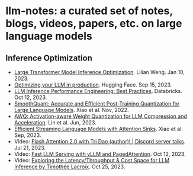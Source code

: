 # llm-notes: a curated set of notes, blogs, videos, papers, etc. on large language models

## Inference Optimization
- [Large Transformer Model Inference Optimization](https://lilianweng.github.io/posts/2023-01-10-inference-optimization/). Lilian Weng. Jan 10, 2023.
- [Optimizing your LLM in production](https://huggingface.co/blog/optimize-llm). Hugging Face. Sep 15, 2023.
- [LLM Inference Performance Engineering: Best Practices](https://www.databricks.com/blog/llm-inference-performance-engineering-best-practices). Databricks. Oct 12, 2023.
- [SmoothQuant: Accurate and Efficient Post-Training Quantization for Large Language Models](https://hanlab.mit.edu/projects/smoothquant). Xiao et al. Nov, 2022.
- [AWQ: Activation-aware Weight Quantization for LLM Compression and Acceleration](https://hanlab.mit.edu/projects/awq). Lin et al. Jun, 2023.
- [Efficient Streaming Language Models with Attention Sinks](https://hanlab.mit.edu/projects/streamingllm). Xiao et al. Sep, 2023.
- Video: [Flash Attention 2.0 with Tri Dao (author)! | Discord server talks](https://www.youtube.com/watch?v=IoMSGuiwV3g). Jul 21, 2023.
- Video: [Fast LLM Serving with vLLM and PagedAttention](https://www.youtube.com/watch?v=5ZlavKF_98U). Oct 12, 2023.
- Video: [Exploring the Latency/Throughput & Cost Space for LLM Inference by Timothée Lacroix](https://www.youtube.com/watch?v=mYRqvB1_gRk). Oct 25, 2023.